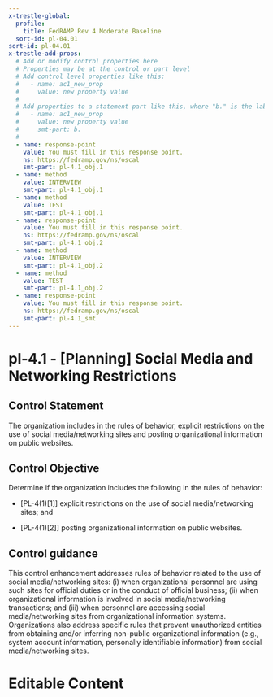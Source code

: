 ```yaml
---
x-trestle-global:
  profile:
    title: FedRAMP Rev 4 Moderate Baseline
  sort-id: pl-04.01
sort-id: pl-04.01
x-trestle-add-props:
  # Add or modify control properties here
  # Properties may be at the control or part level
  # Add control level properties like this:
  #   - name: ac1_new_prop
  #     value: new property value
  #
  # Add properties to a statement part like this, where "b." is the label of the target statement part
  #   - name: ac1_new_prop
  #     value: new property value
  #     smt-part: b.
  #
  - name: response-point
    value: You must fill in this response point.
    ns: https://fedramp.gov/ns/oscal
    smt-part: pl-4.1_obj.1
  - name: method
    value: INTERVIEW
    smt-part: pl-4.1_obj.1
  - name: method
    value: TEST
    smt-part: pl-4.1_obj.1
  - name: response-point
    value: You must fill in this response point.
    ns: https://fedramp.gov/ns/oscal
    smt-part: pl-4.1_obj.2
  - name: method
    value: INTERVIEW
    smt-part: pl-4.1_obj.2
  - name: method
    value: TEST
    smt-part: pl-4.1_obj.2
  - name: response-point
    value: You must fill in this response point.
    ns: https://fedramp.gov/ns/oscal
    smt-part: pl-4.1_smt
---
```


# pl-4.1 - \[Planning\] Social Media and Networking Restrictions

## Control Statement

The organization includes in the rules of behavior, explicit restrictions on the use of social media/networking sites and posting organizational information on public websites.

## Control Objective

Determine if the organization includes the following in the rules of behavior:

- \[PL-4(1)[1]\] explicit restrictions on the use of social media/networking sites; and

- \[PL-4(1)[2]\] posting organizational information on public websites.

## Control guidance

This control enhancement addresses rules of behavior related to the use of social media/networking sites: (i) when organizational personnel are using such sites for official duties or in the conduct of official business; (ii) when organizational information is involved in social media/networking transactions; and (iii) when personnel are accessing social media/networking sites from organizational information systems. Organizations also address specific rules that prevent unauthorized entities from obtaining and/or inferring non-public organizational information (e.g., system account information, personally identifiable information) from social media/networking sites.

# Editable Content

<!-- Make additions and edits below -->
<!-- The above represents the contents of the control as received by the profile, prior to additions. -->
<!-- If the profile makes additions to the control, they will appear below. -->
<!-- The above markdown may not be edited but you may edit the content below, and/or introduce new additions to be made by the profile. -->
<!-- If there is a yaml header at the top, parameter values may be edited. Use --set-parameters to incorporate the changes during assembly. -->
<!-- The content here will then replace what is in the profile for this control, after running profile-assemble. -->
<!-- The added parts in the profile for this control are below.  You may edit them and/or add new ones. -->
<!-- Each addition must have a heading either of the form ## Control my_addition_name -->
<!-- or ## Part a. (where the a. refers to one of the control statement labels.) -->
<!-- "## Control" parts are new parts added after the statement part. -->
<!-- "## Part" parts are new parts added into the top-level statement part with that label. -->
<!-- Subparts may be added with nested hash levels of the form ### My Subpart Name -->
<!-- underneath the parent ## Control or ## Part being added -->
<!-- See https://oscal-compass.github.io/compliance-trestle/tutorials/ssp_profile_catalog_authoring/ssp_profile_catalog_authoring for guidance. -->
